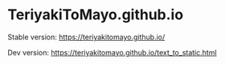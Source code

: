 # TeriyakiToMayo.github.io
Stable version: https://teriyakitomayo.github.io/

Dev version: https://teriyakitomayo.github.io/text_to_static.html

